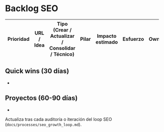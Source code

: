 # Backlog SEO

| Prioridad | URL / Idea | Tipo (Crear / Actualizar / Consolidar / Técnico) | Pilar | Impacto estimado | Esfuerzo | Owner | Estado |
| --- | --- | --- | --- | --- | --- | --- | --- |

## Quick wins (30 días)
- 

## Proyectos (60-90 días)
- 

Actualiza tras cada auditoría o iteración del loop SEO (`docs/processes/seo_growth_loop.md`).
